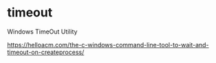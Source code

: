 # timeout
Windows TimeOut Utility

https://helloacm.com/the-c-windows-command-line-tool-to-wait-and-timeout-on-createprocess/
